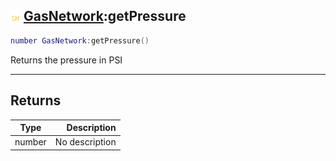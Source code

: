 ## ![shared](../../.gitbook/assets/shared.png) [GasNetwork](gasnetwork):getPressure

```lua
number GasNetwork:getPressure()
```

Returns the pressure in PSI

------
## Returns

| Type   | Description |
| ------ | ----------: |
| number | No description |

